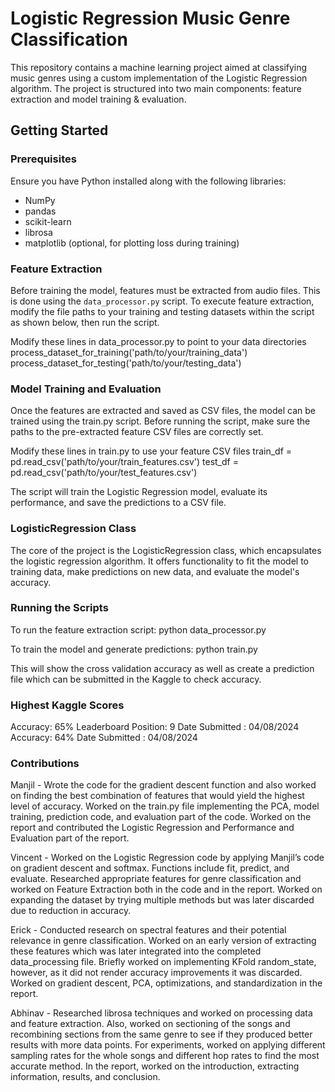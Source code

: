 # Logistic Regression Music Genre Classification

This repository contains a machine learning project aimed at classifying music genres using a custom implementation of the Logistic Regression algorithm. The project is structured into two main components: feature extraction and model training & evaluation.

## Getting Started

### Prerequisites
Ensure you have Python installed along with the following libraries:
- NumPy
- pandas
- scikit-learn
- librosa
- matplotlib (optional, for plotting loss during training)

### Feature Extraction
Before training the model, features must be extracted from audio files. This is done using the `data_processor.py` script. To execute feature extraction, modify the file paths to your training and testing datasets within the script as shown below, then run the script.

Modify these lines in data_processor.py to point to your data directories
process_dataset_for_training('path/to/your/training_data')
process_dataset_for_testing('path/to/your/testing_data')


### Model Training and Evaluation
Once the features are extracted and saved as CSV files, the model can be trained using the train.py script. Before running the script, make sure the paths to the pre-extracted feature CSV files are correctly set. 

Modify these lines in train.py to use your feature CSV files
train_df = pd.read_csv('path/to/your/train_features.csv')
test_df = pd.read_csv('path/to/your/test_features.csv')

The script will train the Logistic Regression model, evaluate its performance, and save the predictions to a CSV file.

### LogisticRegression Class
The core of the project is the LogisticRegression class, which encapsulates the logistic regression algorithm. It offers functionality to fit the model to training data, make predictions on new data, and evaluate the model's accuracy.

### Running the Scripts
To run the feature extraction script:
python data_processor.py

To train the model and generate predictions:
python train.py

This will show the cross validation accuracy as well as create a prediction file which can be submitted in the Kaggle to check accuracy.

### Highest Kaggle Scores
Accuracy: 65% Leaderboard Position: 9 Date Submitted : 04/08/2024
Accuracy: 64% Date Submitted : 04/08/2024

### Contributions
Manjil - Wrote the code for the gradient descent function and also worked on finding the best combination of features that would yield the highest level of accuracy. Worked on the train.py file implementing the PCA, model training, prediction code, and evaluation part of the code. Worked on the report and contributed the Logistic Regression and Performance and Evaluation part of the report. 

Vincent - Worked on the Logistic Regression code by applying Manjil’s code on gradient descent and softmax. Functions include fit, predict, and evaluate. Researched appropriate features for genre classification and worked on Feature Extraction both in the code and in the report. Worked on expanding the dataset by trying multiple methods but was later discarded due to reduction in accuracy. 

Erick - Conducted research on spectral features and their potential relevance in genre classification. Worked on an early version of extracting these features which was later integrated into the completed data_processing file. Briefly worked on implementing KFold random_state, however, as it did not render accuracy improvements it was discarded. Worked on gradient descent, PCA, optimizations, and standardization in the report.

Abhinav - Researched librosa techniques and worked on processing data and feature extraction. Also, worked on sectioning of the songs and recombining sections from the same genre to see if they produced better results with more data points. For experiments, worked on applying different sampling rates for the whole songs and different hop rates to find the most accurate method. In the report, worked on the introduction, extracting information, results, and conclusion.



